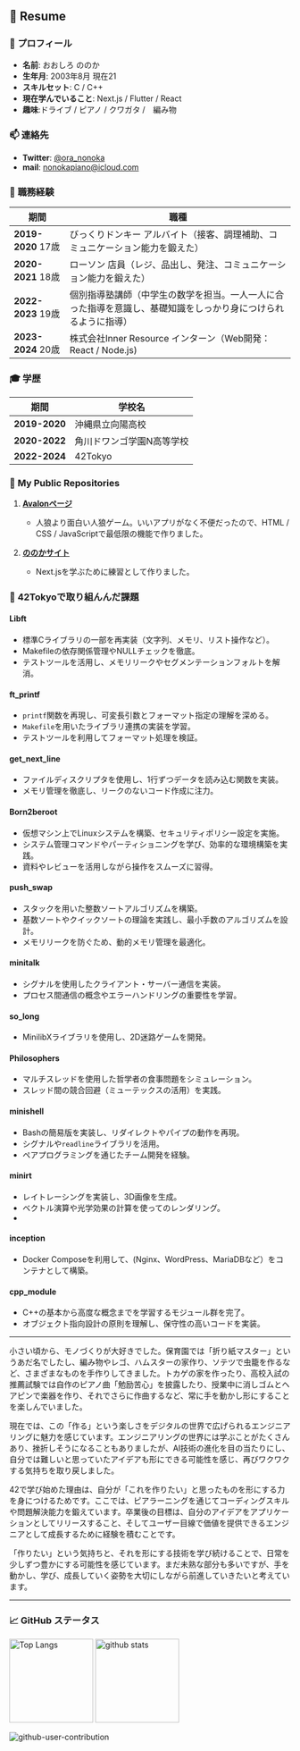 ## 📄 **Resume**

### 👤 **プロフィール**
- **名前**: おおしろ ののか
- **生年月**: 2003年8月 現在21
- **スキルセット**: C / C++ 
- **現在学んでいること**: Next.js / Flutter / React
- **趣味**:ドライブ / ピアノ / クワガタ /　編み物　

### 📫 **連絡先**
- **Twitter**: [@ora_nonoka](https://twitter.com/ora_nonoka)
- **mail**: nonokapiano@icloud.com



### 💼 **職務経験**
| 期間          | 職種                                      |
|---------------|-------------------------------------------|
| **2019-2020** 17歳| びっくりドンキー アルバイト（接客、調理補助、コミュニケーション能力を鍛えた） |
| **2020-2021** 18歳| ローソン 店員（レジ、品出し、発注、コミュニケーション能力を鍛えた） |
| **2022-2023** 19歳| 個別指導塾講師（中学生の数学を担当。一人一人に合った指導を意識し、基礎知識をしっかり身につけられるように指導）  |
| **2023-2024** 20歳| 株式会社Inner Resource インターン（Web開発：React / Node.js)   |

### 🎓 **学歴**
| 期間          | 学校名                                   |
|---------------|-------------------------------------------|
| **2019-2020**| 沖縄県立向陽高校                         |
| **2020-2022**| 角川ドワンゴ学園N高等学校               |
| **2022-2024**| 42Tokyo            |



### 📂 **My Public Repositories**

1. **[Avalonページ](https://oshiro17.github.io/avalon/)**  
   - 人狼より面白い人狼ゲーム。いいアプリがなく不便だったので、HTML / CSS / JavaScriptで最低限の機能で作りました。

2. **[ののかサイト](https://oshiro17.github.io/)**  
   - Next.jsを学ぶために練習として作りました。


### 📘 **42Tokyoで取り組んんだ課題**

#### **Libft**
- 標準Cライブラリの一部を再実装（文字列、メモリ、リスト操作など）。
- Makefileの依存関係管理やNULLチェックを徹底。
- テストツールを活用し、メモリリークやセグメンテーションフォルトを解消。

#### **ft_printf**
- `printf`関数を再現し、可変長引数とフォーマット指定の理解を深める。
- `Makefile`を用いたライブラリ連携の実装を学習。
- テストツールを利用してフォーマット処理を検証。

#### **get_next_line**
- ファイルディスクリプタを使用し、1行ずつデータを読み込む関数を実装。
- メモリ管理を徹底し、リークのないコード作成に注力。

#### **Born2beroot**
- 仮想マシン上でLinuxシステムを構築、セキュリティポリシー設定を実施。
- システム管理コマンドやパーティショニングを学び、効率的な環境構築を実践。
- 資料やレビューを活用しながら操作をスムーズに習得。

#### **push_swap**
- スタックを用いた整数ソートアルゴリズムを構築。
- 基数ソートやクイックソートの理論を実践し、最小手数のアルゴリズムを設計。
- メモリリークを防ぐため、動的メモリ管理を最適化。

#### **minitalk**
- シグナルを使用したクライアント・サーバー通信を実装。
- プロセス間通信の概念やエラーハンドリングの重要性を学習。


#### **so_long**
- MinilibXライブラリを使用し、2D迷路ゲームを開発。

#### **Philosophers**
- マルチスレッドを使用した哲学者の食事問題をシミュレーション。
- スレッド間の競合回避（ミューテックスの活用）を実践。


#### **minishell**
- Bashの簡易版を実装し、リダイレクトやパイプの動作を再現。
- シグナルや`readline`ライブラリを活用。
- ペアプログラミングを通じたチーム開発を経験。

#### **minirt**
- レイトレーシングを実装し、3D画像を生成。
- ベクトル演算や光学効果の計算を使ってのレンダリング。
- 
#### **inception**
- Docker Composeを利用して、(Nginx、WordPress、MariaDBなど）をコンテナとして構築。

#### **cpp_module**
- C++の基本から高度な概念までを学習するモジュール群を完了。
- オブジェクト指向設計の原則を理解し、保守性の高いコードを実装。

---


小さい頃から、モノづくりが大好きでした。保育園では「折り紙マスター」というあだ名でしたし、編み物やレゴ、ハムスターの家作り、ソテツで虫籠を作るなど、さまざまなものを手作りしてきました。トカゲの家を作ったり、高校入試の推薦試験では自作のピアノ曲「勉励苦心」を披露したり、授業中に消しゴムとヘアピンで楽器を作り、それでさらに作曲するなど、常に手を動かし形にすることを楽しんでいました。

現在では、この「作る」という楽しさをデジタルの世界で広げられるエンジニアリングに魅力を感じています。エンジニアリングの世界には学ぶことがたくさんあり、挫折しそうになることもありましたが、AI技術の進化を目の当たりにし、自分では難しいと思っていたアイデアも形にできる可能性を感じ、再びワクワクする気持ちを取り戻しました。

42で学び始めた理由は、自分が「これを作りたい」と思ったものを形にする力を身につけるためです。ここでは、ピアラーニングを通じてコーディングスキルや問題解決能力を鍛えています。卒業後の目標は、自分のアイデアをアプリケーションとしてリリースすること、そしてユーザー目線で価値を提供できるエンジニアとして成長するために経験を積むことです。

「作りたい」という気持ちと、それを形にする技術を学び続けることで、日常を少しずつ豊かにする可能性を感じています。まだ未熟な部分も多いですが、手を動かし、学び、成長していく姿勢を大切にしながら前進していきたいと考えています。

---

### 📈 **GitHub ステータス**
<p align="left">
  <img alt="Top Langs" height="150px" src="https://github-readme-stats.vercel.app/api/top-langs/?username=oshiro17&layout=compact&show_icons=true&theme=onedark" />
  <img alt="github stats" height="150px" src="https://github-readme-stats.vercel.app/api?username=oshiro17&theme=onedark&show_icons=true" />
</p>

![github-user-contribution](https://user-images.githubusercontent.com/97382295/213872063-96c2e170-7ec8-4b62-9484-132c5d4bb347.svg)

